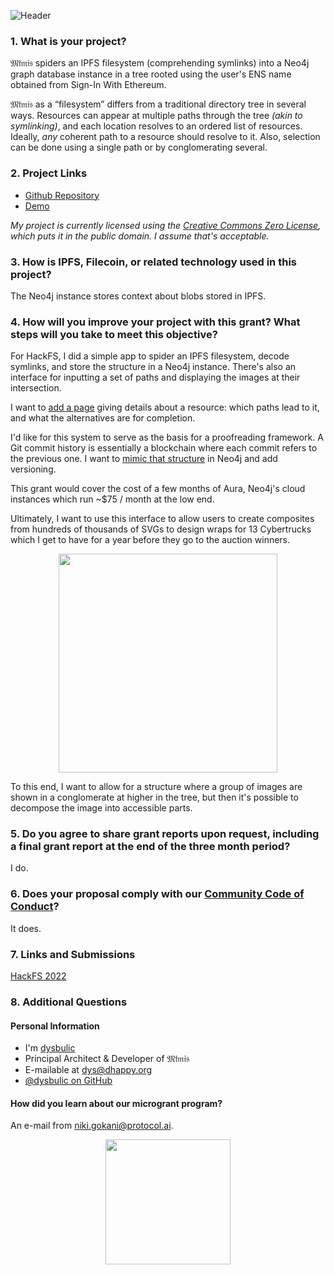 ![Header](https://github.com/dhappy/forests/raw/main/public/header.svg)

### 1. What is your project?

𝔐𝔦̈𝔪𝔦𝔰 spiders an IPFS filesystem (comprehending symlinks) into a Neo4j graph database instance in a tree rooted using the user's ENS name obtained from Sign-In With Ethereum.

𝔐𝔦̈𝔪𝔦𝔰 as a “filesystem” differs from a traditional directory tree in several ways. Resources can appear at multiple paths through the tree *(akin to symlinking)*, and each location resolves to an ordered list of resources. Ideally, *any* coherent path to a resource should resolve to it. Also, selection can be done using a single path or by conglomerating several.

### 2. Project Links

* [Github Repository](https://github.com/dhappy/forests/)
* [Demo](https://mimisb.run)

*My project is currently licensed using the [Creative Commons Zero License](https://creativecommons.org/share-your-work/public-domain/cc0/), which puts it in the public domain. I assume that's acceptable.*

### 3. How is IPFS, Filecoin, or related technology used in this project?

The Neo4j instance stores context about blobs stored in IPFS.

### 4. How will you improve your project with this grant? What steps will you take to meet this objective?

For HackFS, I did a simple app to spider an IPFS filesystem, decode symlinks, and store the structure in a Neo4j instance. There's also an interface for inputting a set of paths and displaying the images at their intersection.

I want to [add a page](//github.com/dhappy/forests/issues/6) giving details about a resource: which paths lead to it, and what the alternatives are for completion.

I'd like for this system to serve as the basis for a proofreading framework. A Git commit history is essentially a blockchain where each commit refers to the previous one. I want to [mimic that structure](//github.com/dhappy/forests/issues/14) in Neo4j and add versioning.

This grant would cover the cost of a few months of Aura, Neo4j's cloud instances which run ~$75 / month at the low end.

Ultimately, I want to use this interface to allow users to create composites from hundreds of thousands of SVGs to design wraps for 13 Cybertrucks which I get to have for a year before they go to the auction winners.

<p align="center">
  <img src="https://github.com/dhappy/forests/raw/main/public/cybertruck.svg" 
  width="350"/>
</p>

To this end, I want to allow for a structure where a group of images are shown in a conglomerate at higher in the tree, but then it's possible to decompose the image into accessible parts.

### 5. Do you agree to share grant reports upon request, including a final grant report at the end of the three month period?

I do.

### 6. Does your proposal comply with our [Community Code of Conduct](https://github.com/filecoin-project/community/blob/master/CODE_OF_CONDUCT.md)?

It does.

### 7. Links and Submissions

[HackFS 2022](https://ethglobal.com/showcase/mimis-zd5sn)

### 8. Additional Questions

#### Personal Information

* I'm [dysbulic](https://dhappy.org)
* Principal Architect & Developer of 𝔐𝔦̈𝔪𝔦𝔰
* E-mailable at [dys@dhappy.org](mailto:dys@dhappy.org)
* [@dysbulic on GitHub](https://github.com/dysbulic)

#### How did you learn about our microgrant program?

An e-mail from [niki.gokani@protocol.ai](mailto:niki.gokani@protocol.ai).

<p align="center">
  <img src="https://github.com/dhappy/forests/raw/main/public/logo.svg" width="200"/>
</p>
